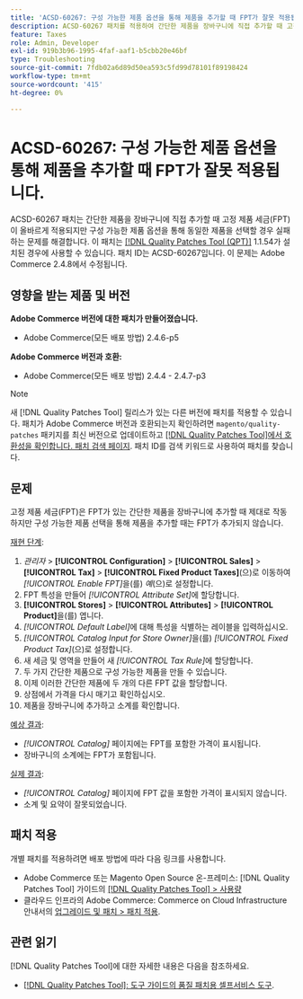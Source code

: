 ```yaml
---
title: 'ACSD-60267: 구성 가능한 제품 옵션을 통해 제품을 추가할 때 FPT가 잘못 적용됩니다.'
description: ACSD-60267 패치를 적용하여 간단한 제품을 장바구니에 직접 추가할 때 고정 제품 세금(FPT)이 올바르게 적용되지만 구성 가능한 제품 옵션을 통해 동일한 제품을 선택할 경우 실패하는 Adobe Commerce 문제를 수정합니다.
feature: Taxes
role: Admin, Developer
exl-id: 919b3b96-1995-4faf-aaf1-b5cbb20e46bf
type: Troubleshooting
source-git-commit: 7fdb02a6d89d50ea593c5fd99d78101f89198424
workflow-type: tm+mt
source-wordcount: '415'
ht-degree: 0%

---
```


# ACSD-60267: 구성 가능한 제품 옵션을 통해 제품을 추가할 때 FPT가 잘못 적용됩니다.

ACSD-60267 패치는 간단한 제품을 장바구니에 직접 추가할 때 고정 제품 세금(FPT)이 올바르게 적용되지만 구성 가능한 제품 옵션을 통해 동일한 제품을 선택할 경우 실패하는 문제를 해결합니다. 이 패치는 [[!DNL Quality Patches Tool (QPT)]](https://experienceleague.adobe.com/docs/commerce-operations/tools/quality-patches-tool/usage.html) 1.1.54가 설치된 경우에 사용할 수 있습니다. 패치 ID는 ACSD-60267입니다. 이 문제는 Adobe Commerce 2.4.8에서 수정됩니다.

## 영향을 받는 제품 및 버전

**Adobe Commerce 버전에 대한 패치가 만들어졌습니다.**

* Adobe Commerce(모든 배포 방법) 2.4.6-p5

**Adobe Commerce 버전과 호환:**

* Adobe Commerce(모든 배포 방법) 2.4.4 - 2.4.7-p3

>[!NOTE]
>
>새 [!DNL Quality Patches Tool] 릴리스가 있는 다른 버전에 패치를 적용할 수 있습니다. 패치가 Adobe Commerce 버전과 호환되는지 확인하려면 `magento/quality-patches` 패키지를 최신 버전으로 업데이트하고 [[!DNL Quality Patches Tool]에서 호환성을 확인합니다. 패치 검색 페이지](https://experienceleague.adobe.com/tools/commerce-quality-patches/index.html). 패치 ID를 검색 키워드로 사용하여 패치를 찾습니다.

## 문제

고정 제품 세금(FPT)은 FPT가 있는 간단한 제품을 장바구니에 추가할 때 제대로 작동하지만 구성 가능한 제품 선택을 통해 제품을 추가할 때는 FPT가 추가되지 않습니다.

<u>재현 단계</u>:

1. *관리자* > **[!UICONTROL Configuration]** > **[!UICONTROL Sales]** > **[!UICONTROL Tax]** > **[!UICONTROL Fixed Product Taxes]**(으)로 이동하여 *[!UICONTROL Enable FPT]*&#x200B;을(를) *예*(으)로 설정합니다.
1. FPT 특성을 만들어 *[!UICONTROL Attribute Set]*&#x200B;에 할당합니다.
1. **[!UICONTROL Stores]** > **[!UICONTROL Attributes]** > **[!UICONTROL Product]**&#x200B;을(를) 엽니다.
1. *[!UICONTROL Default Label]*&#x200B;에 대해 특성을 식별하는 레이블을 입력하십시오.
1. *[!UICONTROL Catalog Input for Store Owner]*&#x200B;을(를) *[!UICONTROL Fixed Product Tax]*(으)로 설정합니다.
1. 새 세금 및 영역을 만들어 새 *[!UICONTROL Tax Rule]*&#x200B;에 할당합니다.
1. 두 가지 간단한 제품으로 구성 가능한 제품을 만들 수 있습니다.
1. 이제 이러한 간단한 제품에 두 개의 다른 FPT 값을 할당합니다.
1. 상점에서 가격을 다시 매기고 확인하십시오.
1. 제품을 장바구니에 추가하고 소계를 확인합니다.

<u>예상 결과</u>:

* *[!UICONTROL Catalog]* 페이지에는 FPT를 포함한 가격이 표시됩니다.
* 장바구니의 소계에는 FPT가 포함됩니다.

<u>실제 결과</u>:

* *[!UICONTROL Catalog]* 페이지에 FPT 값을 포함한 가격이 표시되지 않습니다.
* 소계 및 요약이 잘못되었습니다.

## 패치 적용

개별 패치를 적용하려면 배포 방법에 따라 다음 링크를 사용합니다.

* Adobe Commerce 또는 Magento Open Source 온-프레미스: [!DNL Quality Patches Tool] 가이드의 [[!DNL Quality Patches Tool] > 사용량](/help/tools/quality-patches-tool/usage.md)
* 클라우드 인프라의 Adobe Commerce: Commerce on Cloud Infrastructure 안내서의 [업그레이드 및 패치 > 패치 적용](https://experienceleague.adobe.com/docs/commerce-cloud-service/user-guide/develop/upgrade/apply-patches.html).

## 관련 읽기

[!DNL Quality Patches Tool]에 대한 자세한 내용은 다음을 참조하세요.

* [[!DNL Quality Patches Tool]: 도구 가이드의 품질 패치용 셀프서비스 도구](/help/tools/quality-patches-tool/quality-patches-tool-to-self-serve-quality-patches.md).
